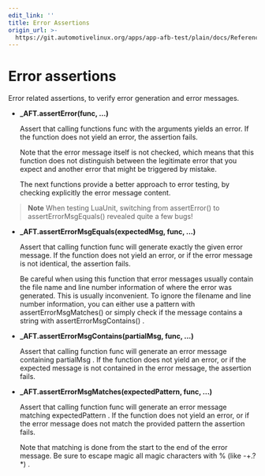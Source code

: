 ```yaml
---
edit_link: ''
title: Error Assertions
origin_url: >-
  https://git.automotivelinux.org/apps/app-afb-test/plain/docs/Reference/LuaUnitAssertionFunctions/4_ErrorAssertions.md?h=master
---
```


<!-- WARNING: This file is generated by fetch_docs.js using /home/boron/Documents/AGL/docs-webtemplate/site/_data/tocs/apis_services/master/app-afb-test-developer-guides-api-services-book.yml -->

# Error assertions

Error related assertions, to verify error generation and error messages.

* **_AFT.assertError(func, ...)**

    Assert that calling functions func with the arguments yields an error. If the function does not yield an error, the assertion fails.

    Note that the error message itself is not checked, which means that this function does not distinguish between the legitimate error that you expect and another error that might be triggered by mistake.

    The next functions provide a better approach to error testing, by checking explicitly the error message content.

>**Note**
>When testing LuaUnit, switching from assertError() to assertErrorMsgEquals() revealed quite a few bugs!

* **_AFT.assertErrorMsgEquals(expectedMsg, func, ...)**

    Assert that calling function func will generate exactly the given error message. If the function does not yield an error, or if the error message is not identical, the assertion fails.

    Be careful when using this function that error messages usually contain the file name and line number information of where the error was generated. This is usually inconvenient. To ignore the filename and line number information, you can either use a pattern with assertErrorMsgMatches() or simply check if the message contains a string with assertErrorMsgContains() .

* **_AFT.assertErrorMsgContains(partialMsg, func, ...)**

    Assert that calling function func will generate an error message containing partialMsg . If the function does not yield an error, or if the expected message is not contained in the error message, the assertion fails.

* **_AFT.assertErrorMsgMatches(expectedPattern, func, ...)**

    Assert that calling function func will generate an error message matching expectedPattern . If the function does not yield an error, or if the error message does not match the provided pattern the assertion fails.

    Note that matching is done from the start to the end of the error message. Be sure to escape magic all magic characters with % (like -+.?\*) .
